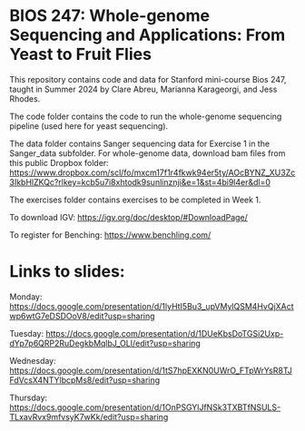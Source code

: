 # BIOS 247: Whole-genome Sequencing and Applications: From Yeast to Fruit Flies

This repository contains code and data for Stanford mini-course Bios 247, taught in Summer 2024 by Clare Abreu, Marianna Karageorgi, and Jess Rhodes.

The code folder contains the code to run the whole-genome sequencing pipeline (used here for yeast sequencing).

The data folder contains Sanger sequencing data for Exercise 1 in the Sanger_data subfolder. For whole-genome data, download bam files from this public Dropbox folder: https://www.dropbox.com/scl/fo/mxcm17f1r4fkwk94er5ty/AOcBYNZ_XU3Zc3IkbHlZKQc?rlkey=kcb5u7i8xhtodk9sunlinznji&e=1&st=4bi9l4er&dl=0

The exercises folder contains exercises to be completed in Week 1.

To download IGV: https://igv.org/doc/desktop/#DownloadPage/

To register for Benching: https://www.benchling.com/

# Links to slides:

Monday: https://docs.google.com/presentation/d/1lyHtI5Bu3_upVMylQSM4HvQjXActwp6wtG7eDSDOoV8/edit?usp=sharing

Tuesday: https://docs.google.com/presentation/d/1DUeKbsDoTGSi2Uxp-dYp7p6QRP2RuDegkbMqlbJ_OLI/edit?usp=sharing

Wednesday: https://docs.google.com/presentation/d/1tS7hpEXKN0UWrO_FTpWrYsR8TJFdVcsX4NTYlbcpMs8/edit?usp=sharing

Thursday: https://docs.google.com/presentation/d/1OnPSGYlJfNSk3TXBTfNSULS-TLxavRvx9mfvsyK7wKk/edit?usp=sharing



